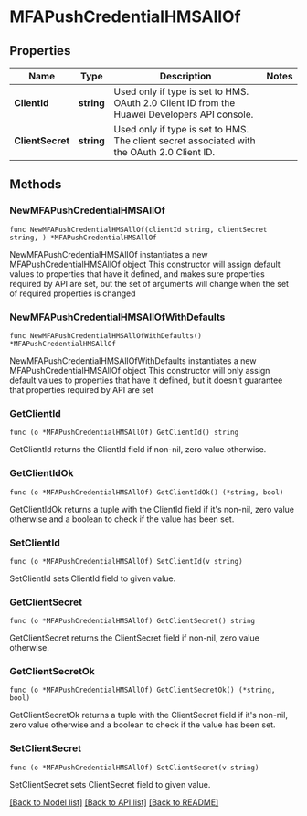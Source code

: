 # MFAPushCredentialHMSAllOf

## Properties

Name | Type | Description | Notes
------------ | ------------- | ------------- | -------------
**ClientId** | **string** | Used only if type is set to HMS. OAuth 2.0 Client ID from the Huawei Developers API console. | 
**ClientSecret** | **string** | Used only if type is set to HMS. The client secret associated with the OAuth 2.0 Client ID. | 

## Methods

### NewMFAPushCredentialHMSAllOf

`func NewMFAPushCredentialHMSAllOf(clientId string, clientSecret string, ) *MFAPushCredentialHMSAllOf`

NewMFAPushCredentialHMSAllOf instantiates a new MFAPushCredentialHMSAllOf object
This constructor will assign default values to properties that have it defined,
and makes sure properties required by API are set, but the set of arguments
will change when the set of required properties is changed

### NewMFAPushCredentialHMSAllOfWithDefaults

`func NewMFAPushCredentialHMSAllOfWithDefaults() *MFAPushCredentialHMSAllOf`

NewMFAPushCredentialHMSAllOfWithDefaults instantiates a new MFAPushCredentialHMSAllOf object
This constructor will only assign default values to properties that have it defined,
but it doesn't guarantee that properties required by API are set

### GetClientId

`func (o *MFAPushCredentialHMSAllOf) GetClientId() string`

GetClientId returns the ClientId field if non-nil, zero value otherwise.

### GetClientIdOk

`func (o *MFAPushCredentialHMSAllOf) GetClientIdOk() (*string, bool)`

GetClientIdOk returns a tuple with the ClientId field if it's non-nil, zero value otherwise
and a boolean to check if the value has been set.

### SetClientId

`func (o *MFAPushCredentialHMSAllOf) SetClientId(v string)`

SetClientId sets ClientId field to given value.


### GetClientSecret

`func (o *MFAPushCredentialHMSAllOf) GetClientSecret() string`

GetClientSecret returns the ClientSecret field if non-nil, zero value otherwise.

### GetClientSecretOk

`func (o *MFAPushCredentialHMSAllOf) GetClientSecretOk() (*string, bool)`

GetClientSecretOk returns a tuple with the ClientSecret field if it's non-nil, zero value otherwise
and a boolean to check if the value has been set.

### SetClientSecret

`func (o *MFAPushCredentialHMSAllOf) SetClientSecret(v string)`

SetClientSecret sets ClientSecret field to given value.



[[Back to Model list]](../README.md#documentation-for-models) [[Back to API list]](../README.md#documentation-for-api-endpoints) [[Back to README]](../README.md)


